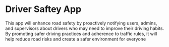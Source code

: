 # Driver Saftey App
This app will enhance road safety by proactively notifying users, admins, and supervisors about drivers who may need to improve their driving habits. By promoting safer driving practices and adherence to traffic rules, it will help reduce road risks and create a safer environment for everyone
